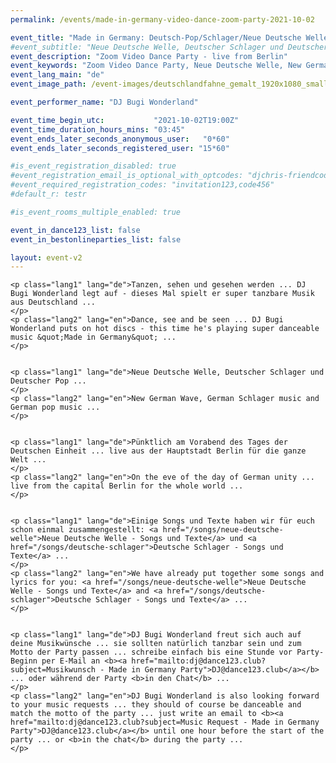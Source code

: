 ```yaml
---
permalink: /events/made-in-germany-video-dance-zoom-party-2021-10-02

event_title: "Made in Germany: Deutsch-Pop/Schlager/Neue Deutsche Welle"
#event_subtitle: "Neue Deutsche Welle, Deutscher Schlager und Deutscher Pop ..."
event_description: "Zoom Video Dance Party - live from Berlin"
event_keywords: "Zoom Video Dance Party, Neue Deutsche Welle, New German Wave, Schlager, Deutsch-Pop, German Pop"
event_lang_main: "de"
event_image_path: /event-images/deutschlandfahne_gemalt_1920x1080_smaller.jpg

event_performer_name: "DJ Bugi Wonderland"

event_time_begin_utc:           "2021-10-02T19:00Z"
event_time_duration_hours_mins: "03:45"
event_ends_later_seconds_anonymous_user:   "0*60"
event_ends_later_seconds_registered_user: "15*60"

#is_event_registration_disabled: true
#event_registration_email_is_optional_with_optcodes: "djchris-friendcode1,testcode123"
#event_required_registration_codes: "invitation123,code456"
#default_r: testr

#is_event_rooms_multiple_enabled: true

event_in_dance123_list: false
event_in_bestonlineparties_list: false

layout: event-v2
---
```



<div class="lang-show-one-or-all">

    <p class="lang1" lang="de">Tanzen, sehen und gesehen werden ... DJ Bugi Wonderland legt auf - dieses Mal spielt er super tanzbare Musik aus Deutschland ...
    </p>
    <p class="lang2" lang="en">Dance, see and be seen ... DJ Bugi Wonderland puts on hot discs - this time he's playing super danceable music &quot;Made in Germany&quot; ...
    </p>


    <p class="lang1" lang="de">Neue Deutsche Welle, Deutscher Schlager und Deutscher Pop ...
    </p>
    <p class="lang2" lang="en">New German Wave, German Schlager music and German pop music ...
    </p>


    <p class="lang1" lang="de">Pünktlich am Vorabend des Tages der Deutschen Einheit ... live aus der Hauptstadt Berlin für die ganze Welt ...
    </p>
    <p class="lang2" lang="en">On the eve of the day of German unity ... live from the capital Berlin for the whole world ...
    </p>


    <p class="lang1" lang="de">Einige Songs und Texte haben wir für euch schon einmal zusammengestellt: <a href="/songs/neue-deutsche-welle">Neue Deutsche Welle - Songs und Texte</a> und <a href="/songs/deutsche-schlager">Deutsche Schlager - Songs und Texte</a> ...
    </p>
    <p class="lang2" lang="en">We have already put together some songs and lyrics for you: <a href="/songs/neue-deutsche-welle">Neue Deutsche Welle - Songs und Texte</a> and <a href="/songs/deutsche-schlager">Deutsche Schlager - Songs und Texte</a> ...
    </p>


    <p class="lang1" lang="de">DJ Bugi Wonderland freut sich auch auf deine Musikwünsche ... sie sollten natürlich tanzbar sein und zum Motto der Party passen ... schreibe einfach bis eine Stunde vor Party-Beginn per E-Mail an <b><a href="mailto:dj@dance123.club?subject=Musikwunsch - Made in Germany Party">DJ@dance123.club</a></b> ... oder während der Party <b>in den Chat</b> ...
    </p>
    <p class="lang2" lang="en">DJ Bugi Wonderland is also looking forward to your music requests ... they should of course be danceable and match the motto of the party ... just write an email to <b><a href="mailto:dj@dance123.club?subject=Music Request - Made in Germany Party">DJ@dance123.club</a></b> until one hour before the start of the party ... or <b>in the chat</b> during the party ...
    </p>

</div>

